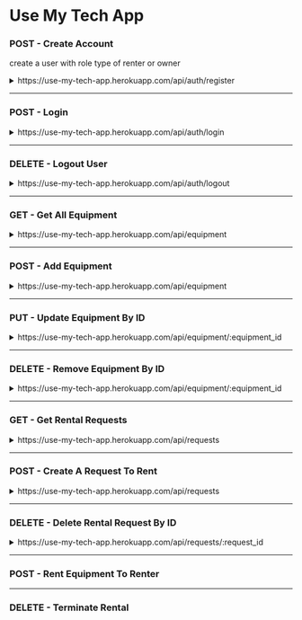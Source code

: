 # Use My Tech App

### POST - Create Account
create a user with role type of renter or owner
<details>
<summary>https://use-my-tech-app.herokuapp.com/api/auth/register</summary>

```JSON
what you need:
{
    "username": "marco",  
    "password": "foobar", 
    "role": "owner"
}

what you get back:
{
    "user_id": 12,
    "username": "mary",
    "password": "$2a$08$cHlS2uqmuiHGvZcqcnFKNOnWcHJD49nDpINZslFqKaQi8dWMIoclC",
    "role": "owner"
}
```
</details>

-----------------------------------------------------------------------------------------

### POST - Login
<details>
<summary>https://use-my-tech-app.herokuapp.com/api/auth/login</summary>

```JSON
what you need:
role can be owner or renter
{
    "username": "marco",  
    "password": "foobar",
}

what you get back:
{
    "message": "marco is back!",
    "token": "eyJhbGciOiJIUzI1NiIsInR5cCI6IkpXVCJ9.eyJzdWJqZWN0IjoxMCwidXNlcm5hbWUiOiJtYXJjbyIsInJvbGUiOiJvd25lciIsImlhdCI6MTYxOTM2ODY1OCwiZXhwIjoxNjE5NDU1MDU4fQ.Hl9vOkOOhNPTcuckYaoj1b8KCMUvCHXGgMPFK4Vd2XA",
    "role": "owner"
}
```
</details>

-----------------------------------------------------------------------------------------

### DELETE - Logout User
<details>
<summary>https://use-my-tech-app.herokuapp.com/api/auth/logout</summary>

```JSON
Status: 200 OK
```
</details>

-----------------------------------------------------------------------------------------

### GET - Get All Equipment
<details>
<summary>https://use-my-tech-app.herokuapp.com/api/equipment</summary>
</details>

-----------------------------------------------------------------------------------------

### POST - Add Equipment
<details>
<summary>https://use-my-tech-app.herokuapp.com/api/equipment</summary>
</details>

-----------------------------------------------------------------------------------------

### PUT - Update Equipment By ID
<details>
<summary>https://use-my-tech-app.herokuapp.com/api/equipment/:equipment_id</summary>
</details>

-----------------------------------------------------------------------------------------

### DELETE - Remove Equipment By ID
<details>
<summary>https://use-my-tech-app.herokuapp.com/api/equipment/:equipment_id</summary>
</details>

-----------------------------------------------------------------------------------------

### GET - Get Rental Requests
<details>
<summary>https://use-my-tech-app.herokuapp.com/api/requests</summary>
</details>

-----------------------------------------------------------------------------------------

### POST - Create A Request To Rent
<details>
<summary>https://use-my-tech-app.herokuapp.com/api/requests</summary>
</details>

-----------------------------------------------------------------------------------------

### DELETE - Delete Rental Request By ID
<details>
<summary>https://use-my-tech-app.herokuapp.com/api/requests/:request_id</summary>
</details>

-----------------------------------------------------------------------------------------

### POST - Rent Equipment To Renter

-----------------------------------------------------------------------------------------

### DELETE - Terminate Rental
